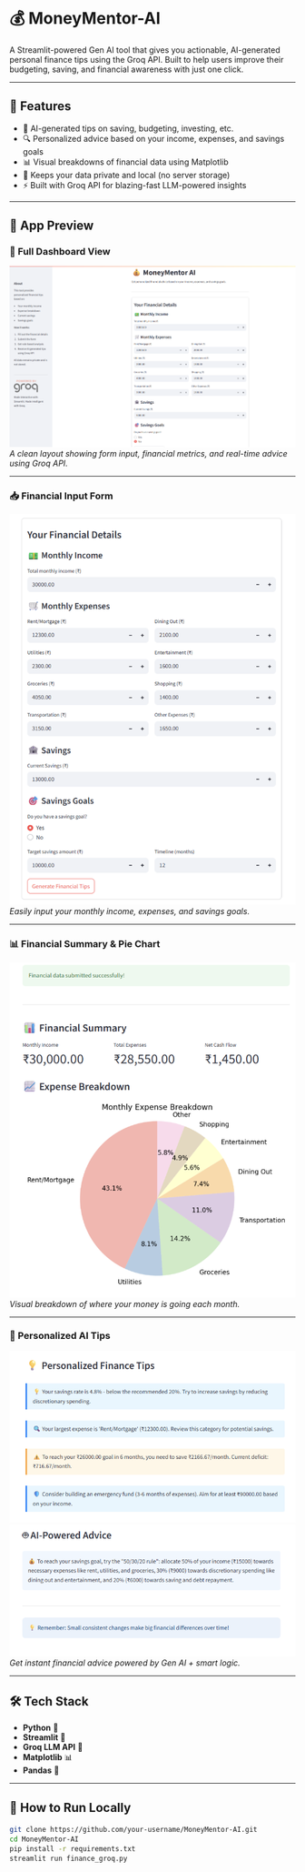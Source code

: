 # 💰 MoneyMentor-AI

A Streamlit-powered Gen AI tool that gives you actionable, AI-generated personal finance tips using the Groq API. Built to help users improve their budgeting, saving, and financial awareness with just one click.

---

## 📌 Features

- 🧠 AI-generated tips on saving, budgeting, investing, etc.
- 🔍 Personalized advice based on your income, expenses, and savings goals
- 📊 Visual breakdowns of financial data using Matplotlib
- 🔐 Keeps your data private and local (no server storage)
- ⚡ Built with Groq API for blazing-fast LLM-powered insights

---

## 📸 App Preview

### 🧮 Full Dashboard View  
![Dashboard](screenshots/app-full-dashboard.png)  
*A clean layout showing form input, financial metrics, and real-time advice using Groq API.*

---

### 📥 Financial Input Form  
![Form Input](screenshots/form-input.png)  
*Easily input your monthly income, expenses, and savings goals.*

---
### 📊 Financial Summary & Pie Chart  
![Pie Chart](screenshots/summary-chart.png)  
*Visual breakdown of where your money is going each month.*

---

### 🧠 Personalized AI Tips  
![AI Tips](screenshots/generated-tips.png)  
![AI Tips](screenshots/Personalized-AI-Tip.png)  
*Get instant financial advice powered by Gen AI + smart logic.*

---

## 🛠️ Tech Stack

- **Python** 🐍  
- **Streamlit** 🎈  
- **Groq LLM API** 🤖  
- **Matplotlib** 📊  
- **Pandas** 🐼  

---

## 🚀 How to Run Locally

```bash
git clone https://github.com/your-username/MoneyMentor-AI.git
cd MoneyMentor-AI
pip install -r requirements.txt
streamlit run finance_groq.py
